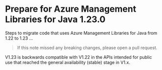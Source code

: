 # Prepare for Azure Management Libraries for Java 1.23.0 #

Steps to migrate code that uses Azure Management Libraries for Java from 1.22 to 1.23 ...

> If this note missed any breaking changes, please open a pull request.


V1.23 is backwards compatible with V1.22 in the APIs intended for public use that reached the general availability (stable) stage in V1.x.